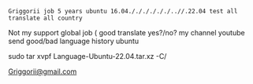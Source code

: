     Griggorii job 5 years ubuntu 16.04././././././..//.22.04 test all translate all country

Not my support global job ( good translate yes?/no? my channel youtube send good/bad language history ubuntu

sudo tar xvpf Language-Ubuntu-22.04.tar.xz -C/

Griggorii@gmail.com
